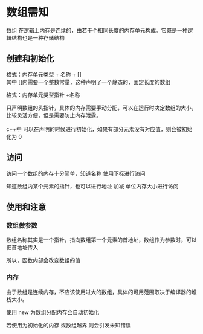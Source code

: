 # 数组需知

数组 在逻辑上内存是连续的，由若干个相同长度的内存单元构成。它既是一种逻辑结构也是一种存储结构

## 创建和初始化

格式：内存单元类型 + 名称 + []<br>其中 []内需要一个整数常量，这种声明了一个静态的，固定长度的数组<br>

格式：内存单元类型指针 +名称 <br>

只声明数组的头指针，具体的内存需要手动分配，可以在运行时决定数组的大小，比较灵活方便，但是需要防止内存泄露。<br>
<br>
c++中 可以在声明的时候进行初始化，如果有部分元素没有对应值，则会被初始化为 0


## 访问
访问一个数组的内存十分简单，知道名称 使用下标进行访问 <br>

知道数组内某个元素的指针，也可以进行地址 加减 单位内存大小进行访问<br>


## 使用和注意

### 数组做参数
数组名称其实是一个指针，指向数组第一个元素的首地址，数组作为参数时，可以把首地址传入<br>

所以，函数内部会改变数组的值
### 内存

由于数组是连续内存，不应该使用过大的数组，具体的可用范围取决于编译器的堆栈大小。<br>

使用 new 为数组分配内存会自动初始化<br>

若使用为初始化的内存 或数组越界 则会引发未知错误